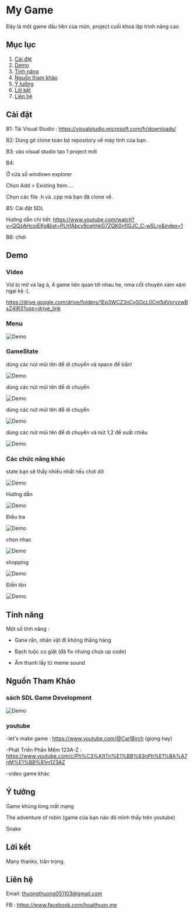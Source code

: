
# My Game
Đây là một game đầu tiên của mừn, project cuối khoá lập trình nâng cao 
## Mục lục

1. [Cài đặt](#cài-đặt)
2. [Demo](#demo)
3. [Tính năng](#tính-năng)
4. [Nguồn tham khảo](#nguồn-tham-khảo)
5. [Ý tưởng](#ý-tưởng)
6. [Lời kết](#lời-kết)
7. [Liên hệ](#liên-hệ)

## Cài đặt

B1: Tải Visual Studio :
https://visualstudio.microsoft.com/fr/downloads/

B2: Dùng git clone toàn bộ repository về máy tính của bạn.

B3: vào visual studio tạo 1 project mới

B4: 

Ở cửa sổ windown explorer 

Chọn Add > Existing Item....

Chọn các file .h và .cpp mà bạn đã clone về.

B5: Cài đặt SDL

Hướng dẫn chi tiết:
https://www.youtube.com/watch?v=QQzAHcojEKg&list=PLhfAbcv9cehhkG7ZQK0nfIGJC_C-wSLrx&index=1

B6: chơi

## Demo

### Video
Vid bị mờ và lag á, 4 game liên quan tới nhau he, nma cốt chuyện xàm xàm ngại kệ :(.

https://drive.google.com/drive/folders/1Ep3WCZ3nCySOcL0Cm5dVoryzwBsZ4IR3?usp=drive_link

### Menu
![Demo](anhDemo/Menu.png)

### GameState
dùng các nút mũi tên để di chuyển và space để bắn!

![Demo](anhDemo/Space.png)

dùng các nút mũi tên để di chuyển

![Demo](anhDemo/Dino.png)

dùng các nút mũi tên để di chuyển

![Demo](anhDemo/Snake.png)

dùng các nút mũi tên để di chuyển và nút 1,2 để xuất chiêu

![Demo](anhDemo/Boss.png)

### Các chức năng khác
state bạn sẽ thấy nhiều nhất nếu chơi dở

![Demo](anhDemo/GameOver.png)

Hướng dẫn

![Demo](anhDemo/HuongDan.png)

Điều tra

![Demo](anhDemo/DieuTra.png)

chọn nhạc

![Demo](anhDemo/Music.png)

shopping

![Demo](anhDemo/Shop.png)

Điền tên

![Demo](anhDemo/EnterName.png)

## Tính năng

Một số tính năng :

- Gane rắn, nhân vật đi không thẳng hàng
  
- Bạch tuộc co giật (đã fix nhưng chưa up code) 
  
- Âm thanh lấy từ meme sound 

## Nguồn Tham Khảo
### sách SDL Game Development

![Demo](anhDemo/Book.png)
### youtube 

-let's make game : https://www.youtube.com/@CarlBirch (giọng hay)

-Phát Triển Phần Mềm 123A-Z : https://www.youtube.com/c/Ph%C3%A1tTri%E1%BB%83nPh%E1%BA%A7nM%E1%BB%81m123AZ

-video game khác

## Ý tưởng

Game khủng long mất mạng

The adventure of robin (game của bạn nào đó mình thấy trên youtube)

Snake

## Lời kết
Many thanks, trân trọng.

## Liên hệ
Email: thuongthuong051103@gmail.com

FB : https://www.facebook.com/hoaithuon.me
